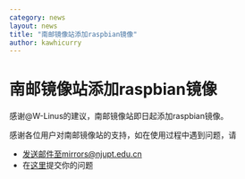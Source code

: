 ```yaml
---
category: news
layout: news
title: "南邮镜像站添加raspbian镜像"
author: kawhicurry
---
```


# 南邮镜像站添加raspbian镜像

感谢@W-Linus的建议，南邮镜像站即日起添加raspbian镜像。

感谢各位用户对南邮镜像站的支持，如在使用过程中遇到问题，请
- 发送邮件至mirrors@njupt.edu.cn
- 在[这里](https://github.com/NJUPT-Mirrors-Group/issues/)提交你的问题
